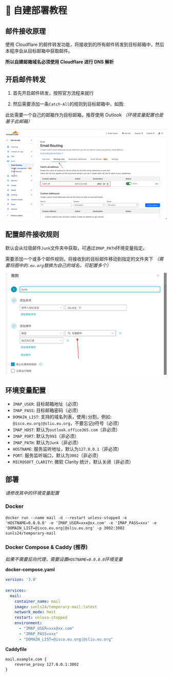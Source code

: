 # 🧰 自建部署教程

## 邮件接收原理

使用 Cloudflare 的邮件转发功能，将接收到的所有邮件转发到目标邮箱中，然后本程序会从目标邮箱中获取邮件。

**所以自建邮箱域名必须使用 Cloudflare 进行 DNS 解析**

## 开启邮件转发

1. 首先开启邮件转发，按照官方流程来就行

2. 然后需要添加一条`Catch-All`的规则到目标邮箱中，如图:

此处需要一个自己的邮箱作为目标邮箱，推荐使用 Outlook *（环境变量配置也是基于此邮箱）*

![email-routing.png](doc/email-routing.png)

## 配置邮件接收规则

默认会从垃圾邮件`Junk`文件夹中获取，可通过`IMAP_PATH`环境变量指定。

需要添加一个或多个邮件规则，将接收到的目标邮件移动到指定的文件夹下 *（需要将图中的`.eu.org`替换为自己的域名，可配置多个）*

![rule.png](doc/rule.png)

## 环境变量配置

- `IMAP_USER`: 目标邮箱地址（必须）
- `IMAP_PASS`: 目标邮箱密码（必须）
- `DOMAIN_LIST`: 支持的域名列表，使用`|`分割，例如: `@isco.eu.org|@sliu.eu.org`，不要忘记`@`符号（必须）
- `IMAP_HOST`: 默认为`outlook.office365.com`（非必须）
- `IMAP_PORT`: 默认为`993`（非必须）
- `IMAP_PATH`: 默认为`Junk`（非必须）
- `HOSTNAME`: 服务监听地址，默认为`127.0.0.1`（非必须）
- `PORT`: 服务监听端口，默认为`3002`（非必须）
- `MICROSOFT_CLARITY`: 微软 Clarity 统计，默认关闭（非必须）

## 部署

*请修改其中的环境变量配置*

### Docker

```shell
docker run --name mail -d --restart unless-stopped -e 'HOSTNAME=0.0.0.0' -e 'IMAP_USER=xxx@xx.com' -e 'IMAP_PASS=xxx' -e 'DOMAIN_LIST=@isco.eu.org|@sliu.eu.org' -p 3002:3002 sunls24/temporary-mail
```

### Docker Compose & Caddy (推荐)

*如果不需要反向代理，需要设置`HOSTNAME=0.0.0.0`环境变量*

**docker-compose.yaml**

```yaml
version: '3.0'

services:
  mail:
    container_name: mail
    image: sunls24/temporary-mail:latest
    network_mode: host
    restart: unless-stopped
    environment:
      - "IMAP_USER=xxx@xx.com"
      - "IMAP_PASS=xxx"
      - "DOMAIN_LIST=@isco.eu.org|@sliu.eu.org"
```

**Caddyfile**

```text
mail.example.com {
    reverse_proxy 127.0.0.1:3002
}
```